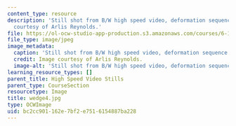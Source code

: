```yaml
---
content_type: resource
description: 'Still shot from B/W high speed video, deformation sequence #4. Image
  courtesy of Arlis Reynolds.'
file: https://ol-ocw-studio-app-production.s3.amazonaws.com/courses/6-163-strobe-project-laboratory-fall-2005/bc2cc901162e7bf2e7516154887ba228_wedge4.jpg
file_type: image/jpeg
image_metadata:
  caption: 'Still shot from B/W high speed video, deformation sequence #4.'
  credit: Image courtesy of Arlis Reynolds.
  image-alt: 'Still shot from B/W high speed video, deformation sequence #4.'
learning_resource_types: []
parent_title: High Speed Video Stills
parent_type: CourseSection
resourcetype: Image
title: wedge4.jpg
type: OCWImage
uid: bc2cc901-162e-7bf2-e751-6154887ba228
---
```

